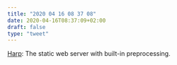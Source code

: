 ```yaml
---
title: "2020 04 16 08 37 08"
date: 2020-04-16T08:37:09+02:00
draft: false
type: "tweet"
---
```

[Harp](http://harpjs.com): The static web server with built-in preprocessing.
